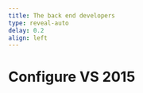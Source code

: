 ```yaml
---
title: The back end developers
type: reveal-auto
delay: 0.2
align: left
---
```


# Configure VS 2015

